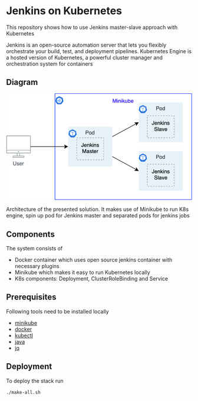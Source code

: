 # Jenkins on Kubernetes

This repository shows how to use Jenkins master-slave approach with Kubernetes

Jenkins is an open-source automation server that lets you flexibly orchestrate your build, test, and deployment pipelines. Kubernetes Engine is a hosted version of Kubernetes, a powerful cluster manager and orchestration system for containers
 

## Diagram
![Diagram](Diagram.png)

Architecture of the presented solution. It makes use of Minikube to run K8s engine, spin up pod for Jenkins master and separated pods for jenkins jobs


## Components
The system consists of
* Docker container which uses open source jenkins container with necessary plugins
* Minikube which makes it easy to run Kubernetes locally
* K8s components: Deployment, ClusterRoleBinding and Service
 

## Prerequisites
Following tools need to be installed locally
* [minikube](https://kubernetes.io/docs/tasks/tools/install-minikube/)
* [docker](https://docs.docker.com/get-docker/)
* [kubectl](https://kubernetes.io/docs/tasks/tools/install-kubectl/)
* [java](https://java.com/en/download/help/download_options.xml)
* [jq](https://stedolan.github.io/jq/download/)


## Deployment

To deploy the stack run
```bash
./make-all.sh
```

